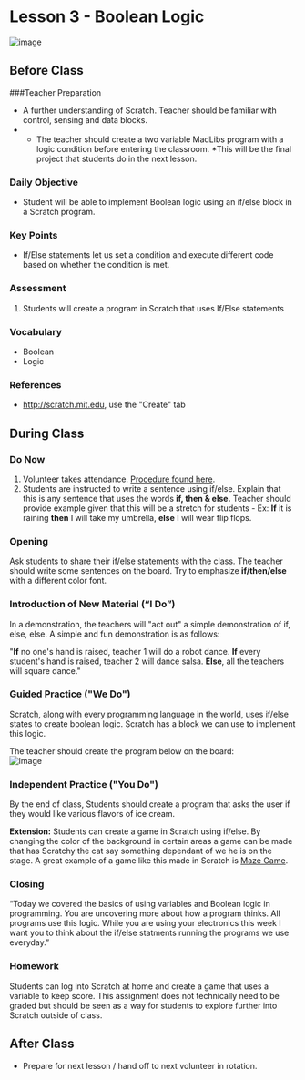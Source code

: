 # Lesson 3 - Boolean Logic

![image](http://i.imgur.com/NIS7eyA.png)

## Before Class

###Teacher Preparation
* A further understanding of Scratch. Teacher should be familiar with control, sensing and data blocks.
* * The teacher should create a two variable MadLibs program with a logic condition before entering the classroom.  *This will be the final project that students do in the next lesson.


### Daily Objective
 
* Student will be able to implement Boolean logic using an if/else block in a Scratch program. 

### Key Points

* If/Else statements let us set a condition and execute different code based on whether the condition is met.

### Assessment

1. Students will create a program in Scratch that uses If/Else statements


### Vocabulary

* Boolean
* Logic


### References

* <http://scratch.mit.edu>, use the "Create" tab


## During Class

### Do Now

1. Volunteer takes attendance. [Procedure found here](https://docs.google.com/document/d/19IIhqykr70vj7wnqyJYuQNTkd9GX56Xgl3omD42IcMk/edit).
2. Students are instructed to write a sentence using if/else.  Explain that this is any sentence that uses the words **if, then & else.** Teacher should provide example given that this will be a stretch for students - Ex: **If** it is raining **then** I will take my umbrella, **else** I will wear flip flops.

### Opening

Ask students to share their if/else statements with the class. The teacher should write some sentences on the board. Try to emphasize **if/then/else** with a different color font.



### Introduction of New Material (“I Do”)

In a demonstration, the teachers will "act out" a simple demonstration of if, else, else. A simple and fun demonstration is as follows:

"**If** no one's hand is raised, teacher 1 will do a robot dance. **If** every student's hand is raised, teacher 2 will dance salsa. **Else**, all the teachers will square dance."

### Guided Practice ("We Do")

Scratch, along with every programming language in the world, uses if/else states to create boolean logic. Scratch has a block we can use to implement this logic. 

The teacher should create the program below on the board:  
![Image](http://i.imgur.com/VpEyHso.png) 


### Independent Practice ("You Do")

By the end of class, Students should create a program that asks the user if they would like various flavors of ice cream.

**Extension:** Students can create a game in Scratch using if/else. By changing the color of the background in certain areas a game can be made that has Scratchy the cat say something dependant of we he is on the stage. A great example of a game like this made in Scratch is [Maze Game](http://scratch.mit.edu/projects/10544966/).


### Closing

“Today we covered the basics of using variables and Boolean logic in programming. You are uncovering more about how a program thinks. All programs use this logic. While you are using your electronics this week I want you to think about the if/else statments running the programs we use everyday.”


### Homework
Students can log into Scratch at home and create a game that uses a variable to keep score. This assignment does not technically need to be graded but should be seen as a way for students to explore further into Scratch outside of class.

## After Class
* Prepare for next lesson / hand off to next volunteer in rotation.
